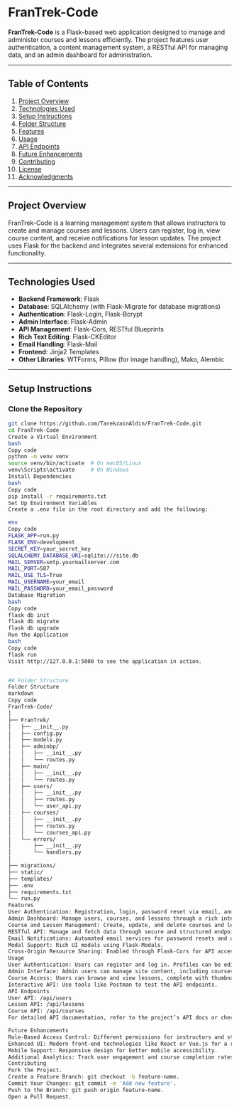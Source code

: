 # FranTrek-Code

**FranTrek-Code** is a Flask-based web application designed to manage and administer courses and lessons efficiently. The project features user authentication, a content management system, a RESTful API for managing data, and an admin dashboard for administration.

---

## Table of Contents
1. [Project Overview](#project-overview)
2. [Technologies Used](#technologies-used)
3. [Setup Instructions](#setup-instructions)
4. [Folder Structure](#folder-structure)
5. [Features](#features)
6. [Usage](#usage)
7. [API Endpoints](#api-endpoints)
8. [Future Enhancements](#future-enhancements)
9. [Contributing](#contributing)
10. [License](#license)
11. [Acknowledgments](#acknowledgments)

---

## Project Overview
FranTrek-Code is a learning management system that allows instructors to create and manage courses and lessons. Users can register, log in, view course content, and receive notifications for lesson updates. The project uses Flask for the backend and integrates several extensions for enhanced functionality.

---

## Technologies Used
- **Backend Framework**: Flask
- **Database**: SQLAlchemy (with Flask-Migrate for database migrations)
- **Authentication**: Flask-Login, Flask-Bcrypt
- **Admin Interface**: Flask-Admin
- **API Management**: Flask-Cors, RESTful Blueprints
- **Rich Text Editing**: Flask-CKEditor
- **Email Handling**: Flask-Mail
- **Frontend**: Jinja2 Templates
- **Other Libraries**: WTForms, Pillow (for image handling), Mako, Alembic

---

## Setup Instructions

### Clone the Repository
```bash
git clone https://github.com/TarekzainAldin/FranTrek-Code.git
cd FranTrek-Code
Create a Virtual Environment
bash
Copy code
python -m venv venv
source venv/bin/activate  # On macOS/Linux
venv\Scripts\activate     # On Windows
Install Dependencies
bash
Copy code
pip install -r requirements.txt
Set Up Environment Variables
Create a .env file in the root directory and add the following:

env
Copy code
FLASK_APP=run.py
FLASK_ENV=development
SECRET_KEY=your_secret_key
SQLALCHEMY_DATABASE_URI=sqlite:///site.db
MAIL_SERVER=smtp.yourmailserver.com
MAIL_PORT=587
MAIL_USE_TLS=True
MAIL_USERNAME=your_email
MAIL_PASSWORD=your_email_password
Database Migration
bash
Copy code
flask db init
flask db migrate
flask db upgrade
Run the Application
bash
Copy code
flask run
Visit http://127.0.0.1:5000 to see the application in action.


## Folder Structure
Folder Structure
markdown
Copy code
FranTrek-Code/
│
├── FranTrek/
│   ├── __init__.py
│   ├── config.py
│   ├── models.py
│   ├── adminbp/
│   │   ├── __init__.py
│   │   └── routes.py
│   ├── main/
│   │   ├── __init__.py
│   │   └── routes.py
│   ├── users/
│   │   ├── __init__.py
│   │   ├── routes.py
│   │   └── user_api.py
│   ├── courses/
│   │   ├── __init__.py
│   │   ├── routes.py
│   │   └── courses_api.py
│   └── errors/
│       ├── __init__.py
│       └── handlers.py
│
├── migrations/
├── static/
├── templates/
├── .env
├── requirements.txt
└── run.py
Features
User Authentication: Registration, login, password reset via email, and user profile management.
Admin Dashboard: Manage users, courses, and lessons through a rich interface.
Course and Lesson Management: Create, update, and delete courses and lessons with a built-in text editor.
RESTful API: Manage and fetch data through secure and structured endpoints.
Email Notifications: Automated email services for password resets and updates.
Modal Support: Rich UI modals using Flask-Modals.
Cross-Origin Resource Sharing: Enabled through Flask-Cors for API access.
Usage
User Authentication: Users can register and log in. Profiles can be edited, and passwords can be reset via email.
Admin Interface: Admin users can manage site content, including courses and lessons.
Course Access: Users can browse and view lessons, complete with thumbnails and content.
Interactive API: Use tools like Postman to test the API endpoints.
API Endpoints
User API: /api/users
Lesson API: /api/lessons
Course API: /api/courses
For detailed API documentation, refer to the project’s API docs or check the user_api.py, lessons_api.py, and courses_api.py files.

Future Enhancements
Role-Based Access Control: Different permissions for instructors and students.
Enhanced UI: Modern front-end technologies like React or Vue.js for a richer user experience.
Mobile Support: Responsive design for better mobile accessibility.
Additional Analytics: Track user engagement and course completion rates.
Contributing
Fork the Project.
Create a Feature Branch: git checkout -b feature-name.
Commit Your Changes: git commit -m 'Add new feature'.
Push to the Branch: git push origin feature-name.
Open a Pull Request.
